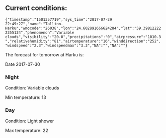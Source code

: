 ## Current conditions: 
 ``` {"timestamp":"1501357719","sys_time":"2017-07-29 22:49:27","name":"Tallinn-Harku","wmocode":"26038","lon":"24.602891666624284","lat":"59.398122222355134","phenomenon":"Variable clouds","visibility":"20.0","precipitations":"0","airpressure":"1010.3","relativehumidity":"81","airtemperature":"16","winddirection":"252","windspeed":"2.3","windspeedmax":"3.3","NA":"","NA":""} ```

 The forecast for tomorrow at Harku is: 

Date 2017-07-30 

### Night 

Condition: Variable clouds 

Min temperature: 13 

### Day 

Condition: Light shower 

Max temperature: 22 

